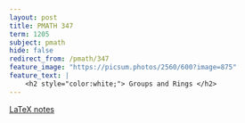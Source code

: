 ```yaml
---
layout: post
title: PMATH 347
term: 1205
subject: pmath
hide: false
redirect_from: /pmath/347
feature_image: "https://picsum.photos/2560/600?image=875"
feature_text: |
    <h2 style="color:white;"> Groups and Rings </h2>
---
```


[LaTeX notes](/pdfs/1205/pm347.pdf)
